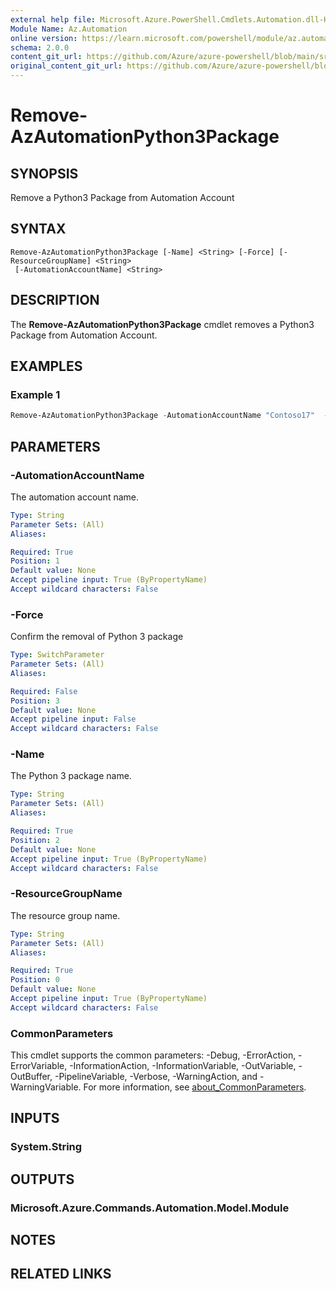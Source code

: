 ```yaml
---
external help file: Microsoft.Azure.PowerShell.Cmdlets.Automation.dll-Help.xml
Module Name: Az.Automation
online version: https://learn.microsoft.com/powershell/module/az.automation/remove-azautomationpython3package
schema: 2.0.0
content_git_url: https://github.com/Azure/azure-powershell/blob/main/src/Automation/Automation/help/Remove-AzAutomationPython3Package.md
original_content_git_url: https://github.com/Azure/azure-powershell/blob/main/src/Automation/Automation/help/Remove-AzAutomationPython3Package.md
---
```


# Remove-AzAutomationPython3Package

## SYNOPSIS
Remove a Python3 Package from Automation Account

## SYNTAX

```
Remove-AzAutomationPython3Package [-Name] <String> [-Force] [-ResourceGroupName] <String>
 [-AutomationAccountName] <String>
```

## DESCRIPTION
The **Remove-AzAutomationPython3Package** cmdlet removes a Python3 Package from Automation Account.

## EXAMPLES

### Example 1
```powershell
Remove-AzAutomationPython3Package -AutomationAccountName "Contoso17"  -ResourceGroupName "ResourceGroup01" -Name "Python3PackageName"
```


## PARAMETERS

### -AutomationAccountName
The automation account name.

```yaml
Type: String
Parameter Sets: (All)
Aliases:

Required: True
Position: 1
Default value: None
Accept pipeline input: True (ByPropertyName)
Accept wildcard characters: False
```

### -Force
Confirm the removal of Python 3 package

```yaml
Type: SwitchParameter
Parameter Sets: (All)
Aliases:

Required: False
Position: 3
Default value: None
Accept pipeline input: False
Accept wildcard characters: False
```

### -Name
The Python 3 package name.

```yaml
Type: String
Parameter Sets: (All)
Aliases:

Required: True
Position: 2
Default value: None
Accept pipeline input: True (ByPropertyName)
Accept wildcard characters: False
```

### -ResourceGroupName
The resource group name.

```yaml
Type: String
Parameter Sets: (All)
Aliases:

Required: True
Position: 0
Default value: None
Accept pipeline input: True (ByPropertyName)
Accept wildcard characters: False
```

### CommonParameters
This cmdlet supports the common parameters: -Debug, -ErrorAction, -ErrorVariable, -InformationAction, -InformationVariable, -OutVariable, -OutBuffer, -PipelineVariable, -Verbose, -WarningAction, and -WarningVariable. For more information, see [about_CommonParameters](http://go.microsoft.com/fwlink/?LinkID=113216).

## INPUTS

### System.String

## OUTPUTS

### Microsoft.Azure.Commands.Automation.Model.Module

## NOTES

## RELATED LINKS
